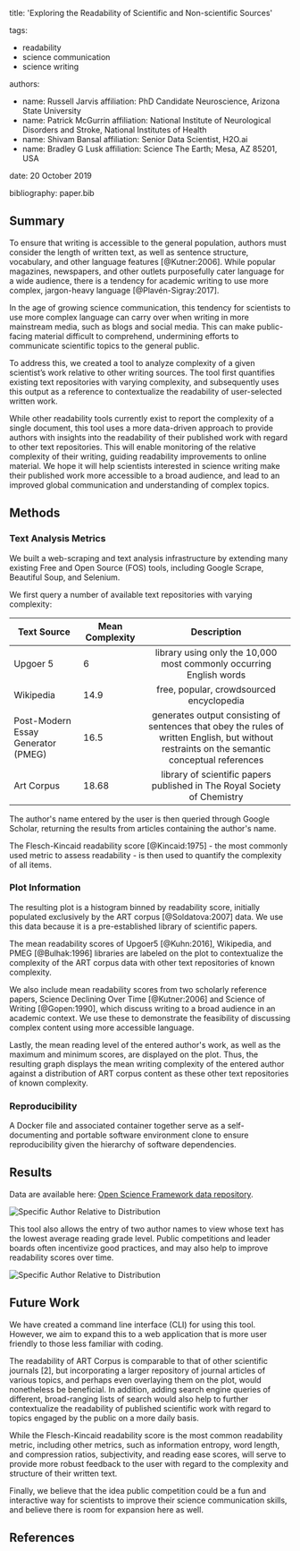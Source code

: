 title: 'Exploring the Readability of Scientific and Non-scientific Sources'
		
tags:
  - readability
  - science communication
  - science writing

authors:
  - name: Russell Jarvis
    affiliation: PhD Candidate Neuroscience, Arizona State University
  - name: Patrick McGurrin
    affiliation: National Institute of Neurological Disorders and Stroke, National Institutes of Health
  - name: Shivam Bansal
    affiliation: Senior Data Scientist, H2O.ai
  - name: Bradley G Lusk
    affiliation: Science The Earth; Mesa, AZ 85201, USA
    
date: 20 October 2019

bibliography: paper.bib

## Summary
To ensure that writing is accessible to the general population, authors must consider the length of written text, as well as sentence structure, vocabulary, and other language features [@Kutner:2006]. While popular magazines, newspapers, and other outlets purposefully cater language for a wide audience, there is a tendency for academic writing to use more complex, jargon-heavy language [@Plavén-Sigray:2017]. 

In the age of growing science communication, this tendency for scientists to use more complex language can carry over when writing in more mainstream media, such as blogs and social media. This can make public-facing material difficult to comprehend, undermining efforts to communicate scientific topics to the general public.

To address this, we created a tool to analyze complexity of a given scientist’s work relative to other writing sources. The tool first quantifies existing text repositories with varying complexity, and subsequently uses this output as a reference to contextualize the readability of user-selected written work. 

While other readability tools currently exist to report the complexity of a single document, this tool uses a more data-driven approach to provide authors with insights into the readability of their published work with regard to other text repositories. This will enable monitoring of the relative complexity of their writing, guiding readability improvements to online material. We hope it will help scientists interested in science writing make their published work more accessible to a broad audience, and lead to an improved global communication and understanding of complex topics.

## Methods

### Text Analysis Metrics
We built a web-scraping and text analysis infrastructure by extending many existing Free and Open Source (FOS) tools, including Google Scrape, Beautiful Soup, and Selenium.

We first query a number of available text repositories with varying complexity:

| Text Source | Mean Complexity | Description |
|----------|----------|:-------------:|
| Upgoer 5                            | 6   | library using only the 10,000 most commonly occurring English words |
| Wikipedia                               | 14.9 | free, popular, crowdsourced encyclopedia   |
| Post-Modern Essay Generator (PMEG)  | 16.5 | generates output consisting of sentences that obey the rules of written English, but without restraints on the semantic conceptual references   |
| Art Corpus                       | 18.68  | library of scientific papers published in The Royal Society of Chemistry |

The author's name entered by the user is then queried through Google Scholar, returning the results from articles containing the author's name. 

The Flesch-Kincaid readability score [@Kincaid:1975] - the most commonly used metric to assess readability - is then used to quantify the complexity of all items.

### Plot Information 
The resulting plot is a histogram binned by readability score, initially populated exclusively by the ART corpus [@Soldatova:2007] data. We use this data because it is a pre-established library of scientific papers. 

The mean readability scores of Upgoer5 [@Kuhn:2016], Wikipedia, and PMEG [@Bulhak:1996] libraries are labeled on the plot to contextualize the complexity of the ART corpus data with other text repositories of known complexity. 

We also include mean readability scores from two scholarly reference papers, Science Declining Over Time [@Kutner:2006] and Science of Writing [@Gopen:1990], which discuss writing to a broad audience in an academic context. We use these to demonstrate the feasibility of discussing complex content using more accessible language.

Lastly, the mean reading level of the entered author's work, as well as the maximum and minimum scores, are displayed on the plot. Thus, the resulting graph displays the mean writing complexity of the entered author against a distribution of ART corpus content as these other text repositories of known complexity.

### Reproducibility
A Docker file and associated container together serve as a self-documenting and portable software environment clone to ensure reproducibility given the hierarchy of software dependencies.

## Results
Data are available here: [Open Science Framework data repository](https://osf.io/dashboard).

![Specific Author Relative to Distribution](figures/for_joss_standard_dev.png)

This tool also allows the entry of two author names to view whose text has the lowest average reading grade level. Public competitions and leader boards often incentivize good practices, and may also help to improve readability scores over time.

![Specific Author Relative to Distribution](figures/competition_figure_joss.png)


## Future Work
We have created a command line interface (CLI) for using this tool. However, we aim to expand this to a web application that is more user friendly to those less familiar with coding. 

The readability of ART Corpus is comparable to that of other scientific journals [2], but incorporating a larger repository of journal articles of various topics, and perhaps even overlaying them on the plot, would nonetheless be beneficial. In addition, adding search engine queries of different, broad-ranging lists of search would also help to further contextualize the readability of published scientific work with regard to topics engaged by the public on a more daily basis.

While the Flesch-Kincaid readability score is the most common readability metric, including other metrics, such as information entropy, word length, and compression ratios, subjectivity, and reading ease scores, will serve to provide more robust feedback to the user with regard to the complexity and structure of their written text.

Finally, we believe that the idea public competition could be a fun and interactive way for scientists to improve their science communication skills, and believe there is room for expansion here as well.

## References

